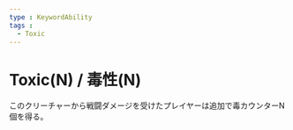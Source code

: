 ```yaml
---
type : KeywordAbility
tags : 
  - Toxic
---
```

# Toxic(N) / 毒性(N)

このクリーチャーから戦闘ダメージを受けたプレイヤーは追加で毒カウンターN個を得る。


